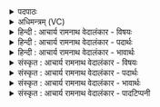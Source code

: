 <details><summary>पदपाठः</summary>

आ꣣पाना꣡सः꣢। वि꣣व꣡स्व꣢तः। वि꣣। व꣡स्व꣢꣯तः। जि꣡न्व꣢꣯न्तः। उ꣣ष꣡सः꣢। भ꣡ग꣢꣯म्। सू꣡राः꣢꣯। अ꣡ण्व꣢꣯म्। वि। त꣣न्वते। ११२३।
</details>

<details><summary>अधिमन्त्रम् (VC)</summary>

- पवमानः सोमः
- असितः काश्यपो देवलो वा
- गायत्री
- षड्जः
</details>

<details><summary>हिन्दी : आचार्य रामनाथ वेदालंकार - विषयः</summary>

अगले मन्त्र में फिर गुरु-शिष्य का विषय है।
</details>

<details><summary>हिन्दी : आचार्य रामनाथ वेदालंकार - पदार्थः</summary>

पदार्थान्वयभाषाः -  (आपानासः)ज्ञानरस के कुएँ के समान, (सूराः)सूर्य के समान तेजस्वी गुरु लोग(विवस्वतः)अन्धकार को दूर करनेवाले सूर्य की,तथा(उषसः)उषा की(भगम्)शोभा को(जिन्वन्तः)शिष्यों के हृदयों में प्रेरित करते हुए(अण्वम्)सूक्ष्म से सूक्ष्म भी विज्ञान को(वितन्वते)शिष्य की बुद्धि में फैला देते हैं ॥८॥
</details>

<details><summary>हिन्दी : आचार्य रामनाथ वेदालंकार - भावार्थः</summary>

भावार्थभाषाः -  जैसे उषा और सूर्य रात्रि के अन्धेरे को चीरकर भूमि पर प्रकाश फैलाते हैं,वैसे ही गुरुजन शिष्यों के अज्ञानरूप अन्धकार को दूर करके सूक्ष्म से सूक्ष्म विज्ञान को उनके सम्मुख हस्तामलकवत् कर देते हैं और विद्या की ज्योति से उनके आत्मा को चमका देते हैं ॥८॥
</details>

<details><summary>संस्कृत : आचार्य रामनाथ वेदालंकार - विषयः</summary>

अथ पुनर्गुरुशिष्यविषयो वर्ण्यते।
</details>

<details><summary>संस्कृत : आचार्य रामनाथ वेदालंकार - पदार्थः</summary>

पदार्थान्वयभाषाः -  (आपानासः)आपानाः, (ज्ञानरसस्य)कूपभूताः, (सूराः)सूर्यसमतेजस्काः सोमाः गुरवः(विवस्वतः)अन्धकारोच्छेदकस्य आदित्यस्य(उषसः)प्रभातकान्तेश्च(भगम्)श्रियम्(जिन्वन्तः)शिष्याणां हृदयेषु प्रेरयन्तः(अण्वम्२)सूक्ष्मपि विज्ञानम्(वि तन्वते)शिष्यबुद्धौ विस्तारयन्ति ॥८॥
</details>

<details><summary>संस्कृत : आचार्य रामनाथ वेदालंकार - भावार्थः</summary>

भावार्थभाषाः -  यथोषाः सूर्यश्च रात्रेरन्धकारं विच्छिद्य भूमौ प्रकाशं जनयतस्तथैव गुरुजनाः शिष्याणामज्ञानान्धकारमपनीय सूक्ष्मतममपि विज्ञानं हस्तामलकवदाविष्कुर्वन्ति विद्याज्योतिषा च तेषामात्मानं भासयन्ति ॥८॥
</details>

<details><summary>संस्कृत : आचार्य रामनाथ वेदालंकार - पादटिप्पनी</summary>

टिप्पणी:   १. ऋ० ९।१०।५, ‘जिन्वन्त’ इत्यत्र ‘जग॑न्त’ इति पाठः। २. अण्वं वितन्वते सूक्ष्मं वितानं कुर्वन्ति—इति वि०। अभिषववेलायामुपरमेषु शब्दं कुर्वन्ति—इति सा०।
</details>